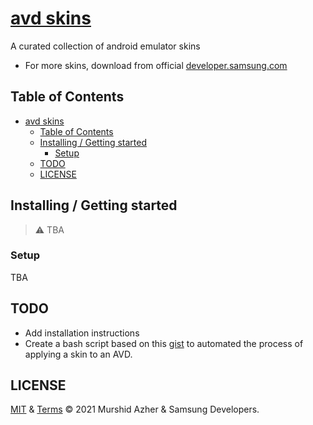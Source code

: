 # [avd skins](https://github.com/murshidazher/avd_skins)

A curated collection of android emulator skins

- For more skins, download from official [developer.samsung.com](https://developer.samsung.com/galaxy-emulator-skin/guide.html)

## Table of Contents

- [avd skins](#avd-skins)
  - [Table of Contents](#table-of-contents)
  - [Installing / Getting started](#installing--getting-started)
    - [Setup](#setup)
  - [TODO](#todo)
  - [LICENSE](#license)

## Installing / Getting started

> ⚠️ TBA

### Setup

TBA

## TODO

- Add installation instructions
- Create a bash script based on this [gist](https://gist.github.com/badsyntax/ce848ab40b952d944c496575d40e5427) to automated the process of applying a skin to an AVD.

## LICENSE

[MIT](https://github.com/murshidazher/this-mac/blob/main/LICENSE) & [Terms](https://developer.samsung.com/terms) &copy; 2021 Murshid Azher & Samsung Developers.

